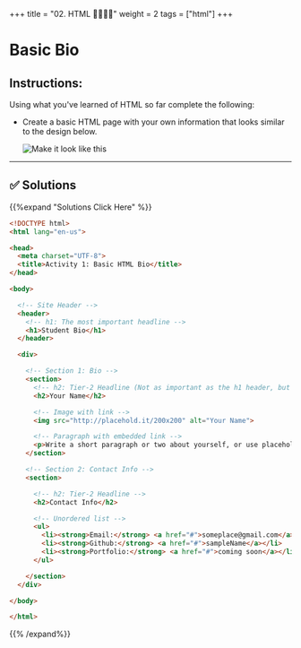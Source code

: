 +++
title = "02. HTML 👩‍🎓👨‍🎓"
weight = 2
tags = ["html"] 
+++

# Basic Bio

## Instructions:

Using what you've learned of HTML so far complete the following:

* Create a basic HTML page with your own information that looks similar to the design below.

  ![Make it look like this](../images/demo.png)

---

## ✅ Solutions 
{{%expand "Solutions Click Here" %}}
```html
<!DOCTYPE html>
<html lang="en-us">

<head>
  <meta charset="UTF-8">
  <title>Activity 1: Basic HTML Bio</title>
</head>

<body>

  <!-- Site Header -->
  <header>
    <!-- h1: The most important headline -->
    <h1>Student Bio</h1>
  </header>

  <div>

    <!-- Section 1: Bio -->
    <section>
      <!-- h2: Tier-2 Headline (Not as important as the h1 header, but more than one allowed). -->
      <h2>Your Name</h2>

      <!-- Image with link -->
      <img src="http://placehold.it/200x200" alt="Your Name">

      <!-- Paragraph with embedded link -->
      <p>Write a short paragraph or two about yourself, or use placeholder text from <a href="http://www.lipsum.com/">www.lipsum.com</a></p>
    </section>

    <!-- Section 2: Contact Info -->
    <section>

      <!-- h2: Tier-2 Headline -->
      <h2>Contact Info</h2>

      <!-- Unordered list -->
      <ul>
        <li><strong>Email:</strong> <a href="#">someplace@gmail.com</a></li>
        <li><strong>Github:</strong> <a href="#">sampleName</a></li>
        <li><strong>Portfolio:</strong> <a href="#">coming soon</a></li>
      </ul>

    </section>
  </div>

</body>

</html>


```
{{% /expand%}}